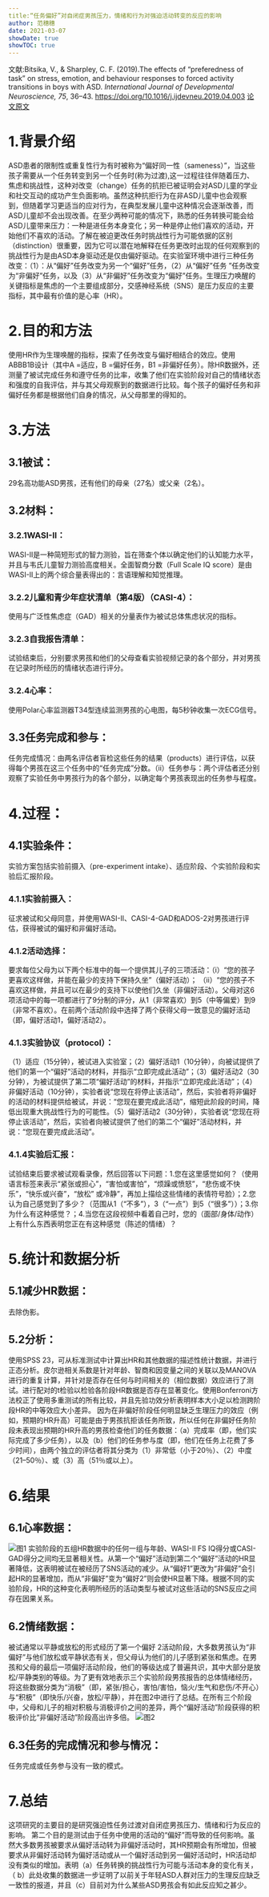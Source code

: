 ```yaml
---
title:“任务偏好”对自闭症男孩压力，情绪和行为对强迫活动转变的反应的影响
author: 范穗穗
date: 2021-03-07
showDate: true
showTOC: true
---
```

文献:Bitsika, V., & Sharpley, C. F. (2019).The effects of “preferedness of task” on stress, emotion, and behaviour responses to forced activity transitions in boys with ASD. *International Journal of Developmental Neuroscience, 75*, 36–43.
https://doi.org/10.1016/j.ijdevneu.2019.04.003
[论文原文](../Source_Files/2021-03-07-FSS2.Pdf)
# 1.背景介绍
ASD患者的限制性或重复性行为有时被称为“偏好同一性（sameness）”，当这些孩子需要从一个任务转变到另一个任务时(称为过渡),这一过程往往伴随着压力、焦虑和挑战性，这种对改变（change）任务的抗拒已被证明会对ASD儿童的学业和社交互动的成功产生负面影响。虽然这种抗拒行为在非ASD儿童中也会观察到，但随着学习更适当的应对行为，在典型发展儿童中这种情况会逐渐改善，而ASD儿童却不会出现改善。在至少两种可能的情况下，熟悉的任务转换可能会给ASD儿童带来压力：一种是进任务本身变化；另一种是停止他们喜欢的活动，开始他们不喜欢的活动。了解在被迫更改任务时挑战性行为可能依据的区别（distinction）很重要，因为它可以潜在地解释在任务更改时出现的任何观察到的挑战性行为是由ASD本身驱动还是仅由偏好驱动。在实验室环境中进行三种任务改变：（1）：从“偏好”任务改变为另一个“偏好”任务，（2）从“偏好”任务 ”任务改变为“非偏好”任务，以及（3）从“非偏好”任务改变为“偏好”任务。生理压力唤醒的关键指标是焦虑的一个主要组成部分，交感神经系统（SNS）是压力反应的主要指标，其中最有价值的是心率（HR）。
# 2.目的和方法
使用HR作为生理唤醒的指标，探索了任务改变与偏好相结合的效应。使用ABBB1B设计（其中A =适应，B =偏好任务，B1 =非偏好任务）。除HR数据外，还测量了被试完成任务和遵守任务的比率，收集了他们在实验阶段对自己的情绪状态和强度的自我评估，并与其父母观察到的数据进行比较。每个孩子的偏好任务和非偏好任务都是根据他们自身的情况，从父母那里的得知的。
# 3.方法
## 3.1被试：
29名高功能ASD男孩，还有他们的母亲（27名）或父亲（2名）。
## 3.2材料：
### 3.2.1WASI-II：
WASI-II是一种简短形式的智力测验，旨在筛查个体以确定他们的认知能力水平，并且与韦氏儿童智力测验高度相关。全面智商分数（Full Scale IQ score）是由WASI-II上的两个综合量表得出的：言语理解和知觉推理。
### 3.2.2儿童和青少年症状清单（第4版）（CASI-4）：
使用与广泛性焦虑症（GAD）相关的分量表作为被试总体焦虑状况的指标。
### 3.2.3自我报告清单：
试验结束后，分别要求男孩和他们的父母查看实验视频记录的各个部分，并对男孩在记录时所经历的情绪状态进行评分。
### 3.2.4心率：
使用Polar心率监测器T34型连续监测男孩的心电图，每5秒钟收集一次ECG信号。
## 3.3任务完成和参与：
任务完成情况：由两名评估者盲检这些任务的结果（products）进行评估，以获得每个男孩在这三个任务中的“任务完成”分数。（ii）任务参与：两个评估者还分别观察了实验任务中男孩行为的各个部分，以确定每个男孩表现出的任务参与程度。
# 4.过程：
## 4.1实验条件：
实验方案包括实验前摄入（pre-experiment intake）、适应阶段、个实验阶段和实验后汇报阶段。
### 4.1.1实验前摄入：
征求被试和父母同意，并使用WASI-II、CASI-4-GAD和ADOS-2对男孩进行评估，获得被试的偏好和非偏好活动。
### 4.1.2活动选择：
要求每位父母为以下两个标准中的每一个提供其儿子的三项活动：（i）“您的孩子更喜欢这样做，并能在最少的支持下保持久坐”（偏好活动）； （ii）“您的孩子不喜欢这样做，并且可以在最少的支持下以使他们久坐（非偏好活动）。父母对这6项活动中的每一项都进行了9分制的评分，从1（非常喜欢）到5（中等偏爱）到9（非常不喜欢）。在前两个活动阶段中选择了两个获得父母一致意见的偏好活动（即，偏好活动1，偏好活动2）。
### 4.1.3实验协议（protocol）：
（1）适应（15分钟），被试进入实验室；（2）偏好活动1（10分钟），向被试提供了他们的第一个“偏好”活动的材料，并指示“立即完成此活动”；（3）偏好活动2（30分钟），为被试提供了第二项“偏好活动”的材料，并指示“立即完成此活动”；（4）非偏好活动（10分钟），实验者说“您现在将停止该活动”，然后，实验者将非偏好的活动的材料提供给被试，并说：“您现在要完成此活动”，缩短此阶段的时间，降低出现重大挑战性行为的可能性。（5）偏好活动2（30分钟），实验者说“您现在将停止该活动”，然后，实验者向被试提供了他们的第二个“偏好”活动材料，并说：“您现在要完成此活动”。
### 4.1.4实验后汇报：
试验结束后要求被试观看录像，然后回答以下问题：1.您在这里感觉如何？（使用语言标签来表示“紧张或担心”，“害怕或害怕”，“烦躁或愤怒”，“悲伤或不快乐”，“快乐或兴奋”，“放松” 或冷静”，再加上描绘这些情绪的表情符号脸）；2.您认为自己感觉到了多少？（范围从1（“不多”），3（“一点”）到5（“很多”））；3.你为什么有这种感觉？；4.当您在这段视频中看着自己时，您的（面部/身体/动作）上有什么东西表明您正在有这种感觉（陈述的情绪）？
# 5.统计和数据分析
## 5.1减少HR数据：
去除伪影。
## 5.2分析：
使用SPSS 23，可从标准测试中计算出HR和其他数据的描述性统计数据，并进行正态分析。皮尔逊相关系数是针对年龄、智商和因变量之间的关联以及MANOVA进行的重复计算，并针对是否存在任何与时间相关的（相位数据）效应进行了测试。进行配对的t检验以检验各阶段HR数据是否存在显著变化。使用Bonferroni方法校正了使用多重测试的所有比较，并且先验功效分析表明样本大小足以检测跨阶段HR的中等效应大小差异。
因为在非偏好阶段任何明显缺乏生理压力的效应（例如，预期的HR升高）可能是由于男孩抗拒该任务所致，所以任何在非偏好任务阶段未表现出预期的HR升高的男孩检查他们的任务数据：（a）完成率（即，他们实际完成了多少任务），以及（b）他们的任务参与度（即，他们在任务上花费了多少时间），由两个独立的评估者将其分类为（1）非常低（小于20％）、（2）中度（21–50％）、或（3）高（51％或以上）。
# 6.结果
## 6.1心率数据：
![图1](../Supporting_Information/2021-03-07-FSS2-Fig1.png)
实验阶段的五组HR数据中的任何一组与年龄、WASI-II FS IQ得分或CASI-GAD得分之间均无显著相关性。从第一个“偏好”活动到第二个“偏好”活动的HR显著降低，这表明被试在被经历了SNS活动的减少。从“偏好1”更改为“非偏好”会引起HR的显著增加，而从“非偏好”变为“偏好2”则会使HR显著下降。根据不同的实验阶段，HR的这种变化表明所经历的活动类型与被试对这些活动的SNS反应之间存在因果关系。
## 6.2情绪数据：
被试通常以平静或放松的形式经历了第一个偏好 2活动阶段，大多数男孩认为“非偏好”与他们放松或平静状态有关，但父母认为他们的儿子感到紧张和焦虑。在男孩和父母的最后一项偏好活动阶段，他们的等级达成了普遍共识，其中大部分是放松/平静类别的等级。为了更有效地表示三个实验阶段男孩报告的总体情绪经历，将这些数据分类为“消极”（即，紧张/担心，害怕/害怕，恼火/生气和悲伤/不开心）与“积极”（即快乐/兴奋，放松/平静），并在图2中进行了总结。在所有三个阶段中，父母和儿子的相对积极与消极评价之间的差异，两个“偏好活动”阶段获得的积极评价比“非偏好活动”阶段高出许多倍。
![图2](../Supporting_Information/2021-03-07-FSS2-Fig2.png)
## 6.3任务的完成情况和参与情况：
任务完成或任务参与没有一致的模式。
# 7.总结
这项研究的主要目的是研究强迫性任务过渡对自闭症男孩压力、情绪和行为反应的影响。 第二个目的是测试由于任务中使用的活动的“偏好”而导致的任何影响。虽然大多数男孩被要求从偏好活动转为非偏好活动时，其HR预期会有所增加，但被要求从非偏好活动转为偏好活动或从一个偏好活动到另一偏好活动时，HR活动却没有类似的增加。表明（a）任务转换的挑战性行为可能与活动本身的变化有关，（ b）此处收集的数据进一步证明了以前关于年轻ASD人群对压力的生理反应缺乏一致性的报道，并且（c）目前对为什么某些ASD男孩会有如此反应知之甚少。